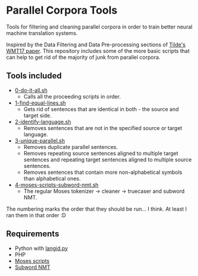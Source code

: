 # Parallel Corpora Tools
Tools for filtering and cleaning parallel corpora 
in order to train better neural machine translation systems.

Inspired by the Data Filtering and Data Pre-processing sections of 
[Tilde's](http://tilde.com) [WMT17 paper](http://www.statmt.org/wmt17/pdf/WMT37.pdf). 
This repository includes some of the more basic scripts that can help to get rid of 
the majority of junk from parallel corpora.

Tools included
---------
* [0-do-it-all.sh](https://github.com/M4t1ss/parallel-corpora-tools/blob/master/0-do-it-all.sh)
	* Calls all the proceeding scripts in order.
* [1-find-equal-lines.sh](https://github.com/M4t1ss/parallel-corpora-tools/blob/master/1-find-equal-lines.sh)
	* Gets rid of sentences that are identical in both - the source and target side.
* [2-identify-language.sh](https://github.com/M4t1ss/parallel-corpora-tools/blob/master/2-identify-language.sh)
	* Removes sentences that are not in the specified source or target language.
* [3-unique-parallel.sh](https://github.com/M4t1ss/parallel-corpora-tools/blob/master/3-unique-parallel.sh)
	* Removes duplicate parallel sentences.
	* Removes repeating source sentences aligned to multiple target sentences and repeating target sentences aligned to multiple source sentences.
	* Removes sentences that contain more non-alphabetical symbols than alphabetical ones.
* [4-moses-scripts-subword-nmt.sh](https://github.com/M4t1ss/parallel-corpora-tools/blob/master/4-moses-scripts-subword-nmt.sh)
	* The regular Moses tokenizer -> cleaner -> truecaser and subword NMT.

The numbering marks the order that they should be run... I think. 
At least I ran them in that order :D

Requirements
---------
* Python with [langid.py](https://github.com/saffsd/langid.py)
* PHP
* [Moses scripts](https://github.com/moses-smt/mosesdecoder)
* [Subword NMT](https://github.com/rsennrich/subword-nmt)